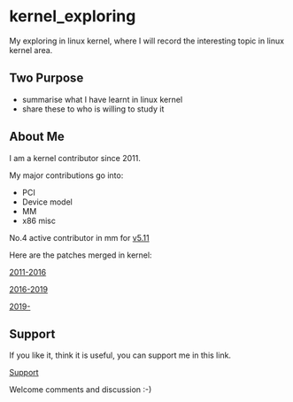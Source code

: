 # kernel_exploring

My exploring in linux kernel, where I will record the interesting topic in
linux kernel area.

## Two Purpose

* summarise what I have learnt in linux kernel
* share these to who is willing to study it

## About Me

I am a kernel contributor since 2011.

My major contributions go into:

* PCI
* Device model
* MM
* x86 misc

No.4 active contributor in mm for [v5.11][5]

Here are the patches merged in kernel:

[2011-2016][1]

[2016-2019][2]

[2019-][4]

##  Support

If you like it, think it is useful, you can support me in this link.

[Support][3]

Welcome comments and discussion :-)

[1]: https://git.kernel.org/pub/scm/linux/kernel/git/torvalds/linux.git/log/?qt=author&q=weiyang%40linux.vnet.ibm.com
[2]: https://git.kernel.org/pub/scm/linux/kernel/git/torvalds/linux.git/log/?qt=author&q=richard.weiyang%40gmail.com
[3]: support.md
[4]: https://git.kernel.org/pub/scm/linux/kernel/git/torvalds/linux.git/log/?qt=author&q=richardw.yang%40linux.intel.com
[5]: https://lwn.net/Articles/845831/